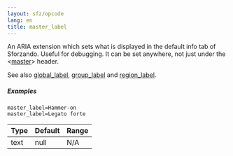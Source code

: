 ```yaml
---
layout: sfz/opcode
lang: en
title: master_label
---
```

An ARIA extension which sets what is displayed in the default info tab of Sforzando. Useful for debugging.
It can be set anywhere, not just under the <[master](/headers/master)> header.

See also [global_label](global_label), [group_label](group_label) and [region_label](region_label).

##### Examples

```
master_label=Hammer-on
master_label=Legato forte
```

| Type    | Default | Range           |
| ---     | ---     | ---             |
| text    | null    | N/A             |

